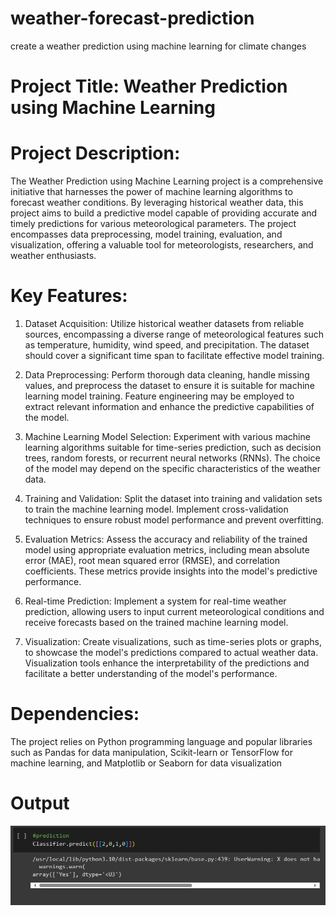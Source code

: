 # weather-forecast-prediction
create a weather prediction using machine learning for climate changes

# Project Title: Weather Prediction using Machine Learning

# Project Description:

The Weather Prediction using Machine Learning project is a comprehensive initiative that harnesses the power of machine learning algorithms to forecast weather conditions. By leveraging historical weather data, this project aims to build a predictive model capable of providing accurate and timely predictions for various meteorological parameters. The project encompasses data preprocessing, model training, evaluation, and visualization, offering a valuable tool for meteorologists, researchers, and weather enthusiasts.

# Key Features:

1. Dataset Acquisition: Utilize historical weather datasets from reliable sources, encompassing a diverse range of meteorological features such as temperature, humidity, wind speed, and precipitation. The dataset should cover a significant time span to facilitate effective model training.

2. Data Preprocessing: Perform thorough data cleaning, handle missing values, and preprocess the dataset to ensure it is suitable for machine learning model training. Feature engineering may be employed to extract relevant information and enhance the predictive capabilities of the model.

3. Machine Learning Model Selection: Experiment with various machine learning algorithms suitable for time-series prediction, such as decision trees, random forests, or recurrent neural networks (RNNs). The choice of the model may depend on the specific characteristics of the weather data.

4. Training and Validation: Split the dataset into training and validation sets to train the machine learning model. Implement cross-validation techniques to ensure robust model performance and prevent overfitting.

5. Evaluation Metrics: Assess the accuracy and reliability of the trained model using appropriate evaluation metrics, including mean absolute error (MAE), root mean squared error (RMSE), and correlation coefficients. These metrics provide insights into the model's predictive performance.

6. Real-time Prediction: Implement a system for real-time weather prediction, allowing users to input current meteorological conditions and receive forecasts based on the trained machine learning model.

7. Visualization: Create visualizations, such as time-series plots or graphs, to showcase the model's predictions compared to actual weather data. Visualization tools enhance the interpretability of the predictions and facilitate a better understanding of the model's performance.

# Dependencies:

The project relies on Python programming language and popular libraries such as Pandas for data manipulation, Scikit-learn or TensorFlow for machine learning, and Matplotlib or Seaborn for data visualization

# Output
![dataset](https://github.com/mohdajnaas/weather-forecast-prediction/blob/73dc7e6ce3dc4dd646a7ddf7519d17b5868585db/image.png)


